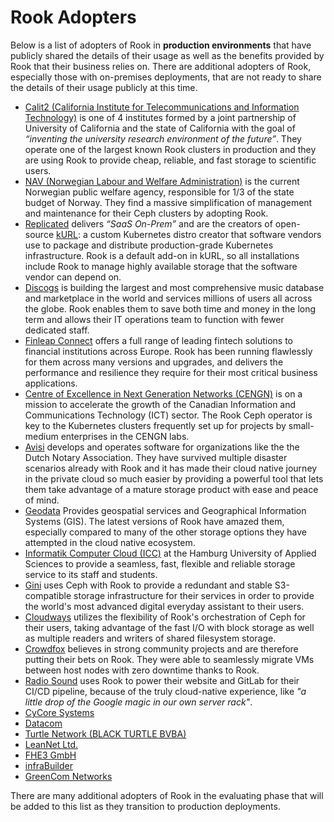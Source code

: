 # Rook Adopters

Below is a list of adopters of Rook in **production environments** that have publicly shared the
details of their usage as well as the benefits provided by Rook that their business relies on. There
are additional adopters of Rook, especially those with on-premises deployments, that are not ready
to share the details of their usage publicly at this time.

* [Calit2 (California Institute for Telecommunications and Information
  Technology)](http://www.calit2.net/) is one of 4 institutes formed by a joint partnership of
  University of California and the state of California with the goal of *“inventing the university
  research environment of the future”*.  They operate one of the largest known Rook clusters in
  production and they are using Rook to provide cheap, reliable, and fast storage to scientific
  users.
* [NAV (Norwegian Labour and Welfare Administration)](https://www.nav.no/) is the current Norwegian
  public welfare agency, responsible for 1/3 of the state budget of Norway. They find a massive
  simplification of management and maintenance for their Ceph clusters by adopting Rook.
* [Replicated](https://www.replicated.com/) delivers *“SaaS On-Prem”* and are the creators of
  open-source [kURL](https://kurl.sh/): a custom Kubernetes distro creator that software vendors use
  to package and distribute production-grade Kubernetes infrastructure. Rook is a default add-on in
  kURL, so all installations include Rook to manage highly available storage that the software
  vendor can depend on.
* [Discogs](https://www.discogs.com/) is building the largest and most comprehensive music database
  and marketplace in the world and services millions of users all across the globe. Rook enables
  them to save both time and money in the long term and allows their IT operations team to function
  with fewer dedicated staff.
* [Finleap Connect](https://connect.finleap.com/) offers a full range of leading fintech solutions
  to financial institutions across Europe. Rook has been running flawlessly for them across many
  versions and upgrades, and delivers the performance and resilience they require for their most
  critical business applications.
* [Centre of Excellence in Next Generation Networks (CENGN)](https://www.cengn.ca) is on a mission
  to accelerate the growth of the Canadian Information and Communications Technology (ICT) sector.
  The Rook Ceph operator is key to the Kubernetes clusters frequently set up for projects by
  small-medium enterprises in the CENGN labs.
* [Avisi](https://www.avisi.nl/) develops and operates software for organizations like the the Dutch
  Notary Association. They have survived multiple disaster scenarios already with Rook and it has
  made their cloud native journey in the private cloud so much easier by providing a powerful tool
  that lets them take advantage of a mature storage product with ease and peace of mind.
* [Geodata](https://geodata.no/) Provides geospatial services and Geographical Information Systems
  (GIS).  The latest versions of Rook have amazed them, especially compared to many of the other
  storage options they have attempted in the cloud native ecosystem.
* [Informatik Computer Cloud (ICC)](https://icc.informatik.haw-hamburg.de/) at the Hamburg
  University of Applied Sciences to provide a seamless, fast, flexible and reliable storage service
  to its staff and students.
* [Gini](https://gini.net/en/) uses Ceph with Rook to provide a redundant and stable S3-compatible
  storage infrastructure for their services in order to provide the world's most advanced digital
  everyday assistant to their users.
* [Cloudways](https://www.cloudways.com/en/) utilizes the flexibility of Rook's orchestration of
  Ceph for their users, taking advantage of the fast I/O with block storage as well as multiple
  readers and writers of shared filesystem storage.
* [Crowdfox](https://www.crowdfox.com/crowdfox.html) believes in strong community projects and are
  therefore putting their bets on Rook.  They were able to seamlessly migrate VMs between host nodes
  with zero downtime thanks to Rook.
* [Radio Sound](https://radiosound.com/) uses Rook to power their website and GitLab for their CI/CD
  pipeline, because of the truly cloud-native experience, like *"a little drop of the Google magic
  in our own server rack"*.
* [CyCore Systems](https://www.cycoresys.com/)
* [Datacom](http://datacom.co.nz/Home.aspx)
* [Turtle Network (BLACK TURTLE BVBA)](https://www.turtlenetwork.eu/#home)
* [LeanNet Ltd.](https://leannet.eu/)
* [FHE3 GmbH](https://www.fhe3.com/)
* [infraBuilder](https://infrabuilder.com/)
* [GreenCom Networks](http://www.greencom-networks.com/en)

There are many additional adopters of Rook in the evaluating phase that will be added to this list
as they transition to production deployments.
